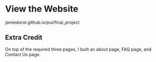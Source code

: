 # View the Website

jamiedorst.github.io/pui/final_project

## Extra Credit

On top of the required three pages, I built an about page, FAQ page, and Contact Us page.
